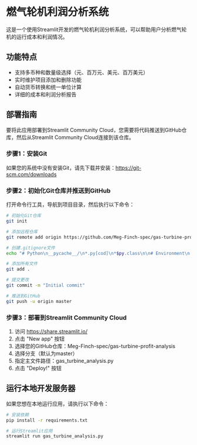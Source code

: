 # 燃气轮机利润分析系统

这是一个使用Streamlit开发的燃气轮机利润分析系统，可以帮助用户分析燃气轮机的运行成本和利润情况。

## 功能特点

- 支持多币种和数量级选择（元、百万元、美元、百万美元）
- 实时维护项目添加和删除功能
- 自动货币转换和统一单位计算
- 详细的成本和利润分析报告

## 部署指南

要将此应用部署到Streamlit Community Cloud，您需要将代码推送到GitHub仓库，然后从Streamlit Community Cloud连接到该仓库。

### 步骤1：安装Git

如果您的系统中没有安装Git，请先下载并安装：https://git-scm.com/downloads

### 步骤2：初始化Git仓库并推送到GitHub

打开命令行工具，导航到项目目录，然后执行以下命令：

```bash
# 初始化Git仓库
git init

# 添加远程仓库
git remote add origin https://github.com/Meg-Finch-spec/gas-turbine-profit-analysis.git

# 创建.gitignore文件
echo "# Python\n__pycache__/\n*.py[cod]\n*$py.class\n\n# Environment\n.venv/\n.env\n.env.local\n.env.development.local\n.env.test.local\n.env.production.local\n\n# IDE\n.vscode/\n.idea/\n*.swp\n*.swo\n*~\n\n# OS\n.DS_Store\nThumbs.db\n\n# Logs\nlogs\n*.log\n\n# Runtime data\npids\n*.pid\n*.seed\n*.pid.lock\n\n# Coverage directory used by tools like istanbul\ncoverage/\n*.lcov\n\n# nyc test coverage\n.nyc_output/" > .gitignore

# 添加所有文件
git add .

# 提交更改
git commit -m "Initial commit"

# 推送到GitHub
git push -u origin master
```

### 步骤3：部署到Streamlit Community Cloud

1. 访问 https://share.streamlit.io/
2. 点击 "New app" 按钮
3. 选择您的GitHub仓库：Meg-Finch-spec/gas-turbine-profit-analysis
4. 选择分支（默认为master）
5. 指定主文件路径：gas_turbine_analysis.py
6. 点击 "Deploy!" 按钮

## 运行本地开发服务器

如果您想在本地运行应用，请执行以下命令：

```bash
# 安装依赖
pip install -r requirements.txt

# 运行Streamlit应用
streamlit run gas_turbine_analysis.py
```